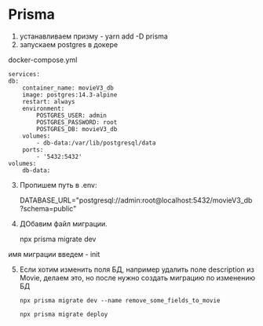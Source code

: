 # Prisma

1. устанавливаем призму - yarn add -D prisma
2. запускаем postgres в докере

docker-compose.yml

    services:
    db:
        container_name: movieV3_db
        image: postgres:14.3-alpine
        restart: always
        environment:
            POSTGRES_USER: admin
            POSTGRES_PASSWORD: root
            POSTGRES_DB: movieV3_db
        volumes:
            - db-data:/var/lib/postgresql/data
        ports:
            - '5432:5432'
    volumes:
        db-data:

3. Пропишем путь в .env:

    DATABASE_URL="postgresql://admin:root@localhost:5432/movieV3_db?schema=public"

4. ДОбавим файл миграции.

    npx prisma migrate dev

имя миграции введем - init

5.  Если хотим изменить поля БД, например удалить поле description из Movie, делаем это, но после
    нужно создать миграцию по изменению БД

        npx prisma migrate dev --name remove_some_fields_to_movie

        npx prisma migrate deploy
